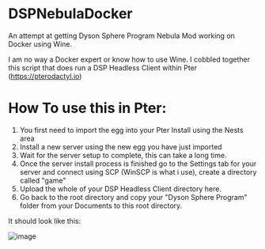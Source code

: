# DSPNebulaDocker
An attempt at getting Dyson Sphere Program Nebula Mod working on Docker using Wine.

I am no way a Docker expert or know how to use Wine. I cobbled together this script that does run a DSP Headless Client within Pter (https://pterodactyl.io)

# How To use this in Pter:
1. You first need to import the egg into your Pter Install using the Nests area
2. Install a new server using the new egg you have just imported
3. Wait for the server setup to complete, this can take a long time.
4. Once the server install process is finished go to the Settings tab for your server and connect using SCP (WinSCP is what i use), create a directory called "game"
5. Upload the whole of your DSP Headless Client directory here.
6. Go back to the root directory and copy your "Dyson Sphere Program" folder from your Documents to this root directory.

It should look like this:

![image](https://user-images.githubusercontent.com/1773445/201533782-3f4792a8-e614-45fb-9803-11f237bb40df.png)
